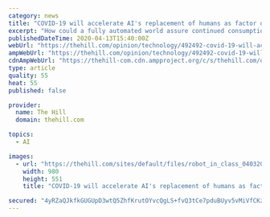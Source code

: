```yaml
---
category: news
title: "COVID-19 will accelerate AI's replacement of humans as factor of production"
excerpt: "How could a fully automated world assure continued consumption, human dignity and sources of revenue to all its inhabitants?"
publishedDateTime: 2020-04-13T15:40:00Z
webUrl: "https://thehill.com/opinion/technology/492492-covid-19-will-accelerate-ais-replacement-of-humans-as-factor-of-production"
ampWebUrl: "https://thehill.com/opinion/technology/492492-covid-19-will-accelerate-ais-replacement-of-humans-as-factor-of-production?amp"
cdnAmpWebUrl: "https://thehill-com.cdn.ampproject.org/c/s/thehill.com/opinion/technology/492492-covid-19-will-accelerate-ais-replacement-of-humans-as-factor-of-production?amp"
type: article
quality: 55
heat: 55
published: false

provider:
  name: The Hill
  domain: thehill.com

topics:
  - AI

images:
  - url: "https://thehill.com/sites/default/files/robot_in_class_04032018_1.jpg"
    width: 980
    height: 551
    title: "COVID-19 will accelerate AI's replacement of humans as factor of production"

secured: "4yRZaQJkfkGUGUpD3wtQ5ZhfKrutOYvcQgLS+fvQ3tCe7pduBUyv5vMiVfCKzVlZ4/g58ktQU8d5yRwx5MdQn27TDcDZTUge/xjUSgAlO1dB6m8jo89yE650lcUQ9JqUIlmmbIIbNM2B2hWz3kqxnsj55yXzHAAuqeHvLPq47TQzz72IpSmOvJgIJ9tS5mupFwZKbXa0gDYezF01lw+mBvvOIGl3vSU3HqOwYiRYqhYb9FQbGmoDBHxWVMXoRxMNCuzJe3TF21a+opIB053o1WUcLYlrMDutOICmAc9ATU8kv/wH5ZWxTCt/fs0586bf;XQWd+1gglKqeRdWOjt9duA=="
---
```


